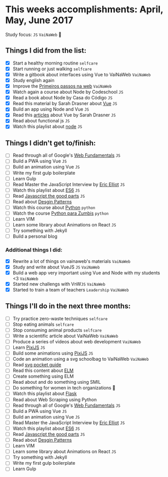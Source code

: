 # This weeks accomplishments: April, May, June 2017

Study focus: `JS` `VaiNaWeb` :rocket:

## Things I did from the list:

- [x] Start a healthy morning routine `selfcare`
- [x] Start running or just walking `selfcare`
- [x] Write a gitbook about interfaces using Vue to VaiNaWeb `VaiNaWeb`
- [x] Study english again
- [x] Improve the [Primeiros passos na web](https://github.com/VaiNaWeb/primeiros-passos-na-web) `VaiNaWeb`
- [x] Watch again a course about Node by Codeschool `JS`
- [x] Read a book about Node by Casa do Código `JS`
- [x] Read this material by Sarah Drasner about [Vue](https://github.com/sdras/intro-to-vue) `JS`
- [x] Build an app using Node and Vue `JS`
- [x] Read this [articles](https://css-tricks.com/guides/vue/) about Vue by Sarah Drasner `JS`
- [x] Read about functional js `JS`
- [x] Watch this playlist about [node](https://www.youtube.com/playlist?list=PLQCmSnNFVYnTFo60Bt972f8HA4Td7WKwq) `JS`

## Things I didn't get to/finish:

- [ ] Read through all of Google's [Web Fundamentals](https://developers.google.com/web/fundamentals/) `JS`
- [ ] Build a PWA using Vue `JS`
- [ ] Build an animation using Vue `JS`
- [ ] Write my first gulp boilerplate
- [ ] Learn Gulp
- [ ] Read Master the JavaScript Interview by [Eric Elliot](https://medium.com/@_ericelliott/latest) `JS`
- [ ] Watch this playlist about [ES6](https://www.youtube.com/watch?v=LTbnmiXWs2k&list=PL57atfCFqj2h5fpdZD-doGEIs0NZxeJTX) `JS`
- [ ] Read [Javascript the good parts](https://www.amazon.com.br/JavaScript-Good-Parts-Douglas-Crockford/dp/0596517742) `JS`
- [ ] Read about [Desgin Patterns](https://github.com/khaosdoctor/design-patterns-for-humans)
- [ ] Watch this course about [Python](https://www.udemy.com/python-iniciantes/) `python`
- [ ] Watch the course [Python para Zumbis](https://www.pycursos.com/python-para-zumbis/) `python`
- [ ] Learn VIM
- [ ] Learn some library about Animations on React `JS`
- [ ] Try something with Jekyll
- [ ] Build a personal blog

### Additional things I did:

- [x] Rewrite a lot of things on vainaweb's materials `VaiNaWeb`
- [x] Study and write about VueJS `JS` `VaiNaWeb`
- [x] Build a web app very important using Vue and Node with my students <3 `VaiNaWeb`
- [x] Started new challengs with VnW`JS` `VaiNaWeb`
- [x] Started to train a team of teachers `Leadership` `VaiNaWeb`

## Things I'll do in the next three months:

- [ ] Try practice zero-waste techniques `selfcare`
- [ ] Stop eating animals `selfcare`
- [ ] Stop consuming animal products `selfcare`
- [ ] Write a scientific article about VaiNaWeb `VaiNaWeb`
- [ ] Produce a series of videos about web development `VaiNaWeb`
- [ ] Learn [PixiJS](http://www.pixijs.com/tutorials) `JS`
- [ ] Build some animations using [PixiJS](http://www.pixijs.com/tutorials) `JS`
- [ ] Code an animation using a svg schoolbag to VaiNaWeb `VaiNaWeb`
- [ ] Read [svg pocket guide](http://svgpocketguide.com/book/)
- [ ] Read this content about [ELM](https://css-tricks.com/introduction-elm-architecture-build-first-application)
- [ ] Create something using ELM
- [ ] Read about and do something using SMIL
- [ ] Do something for women in tech organizations :sunflower:
- [ ] Watch this playlist about [Flask](https://www.youtube.com/channel/UCiHEeTXhVQDnw4m8OVl36yA)
- [ ] Read about Web Scraping using Python
- [ ] Read through all of Google's [Web Fundamentals](https://developers.google.com/web/fundamentals/) `JS`
- [ ] Build a PWA using Vue `JS`
- [ ] Build an animation using Vue `JS`
- [ ] Read Master the JavaScript Interview by [Eric Elliot](https://medium.com/@_ericelliott/latest) `JS`
- [ ] Watch this playlist about [ES6](https://www.youtube.com/watch?v=LTbnmiXWs2k&list=PL57atfCFqj2h5fpdZD-doGEIs0NZxeJTX) `JS`
- [ ] Read [Javascript the good parts](https://www.amazon.com.br/JavaScript-Good-Parts-Douglas-Crockford/dp/0596517742) `JS`
- [ ] Read about [Desgin Patterns](https://github.com/khaosdoctor/design-patterns-for-humans)
- [ ] Learn VIM
- [ ] Learn some library about Animations on React `JS`
- [ ] Try something with Jekyll
- [ ] Write my first gulp boilerplate
- [ ] Learn Gulp
